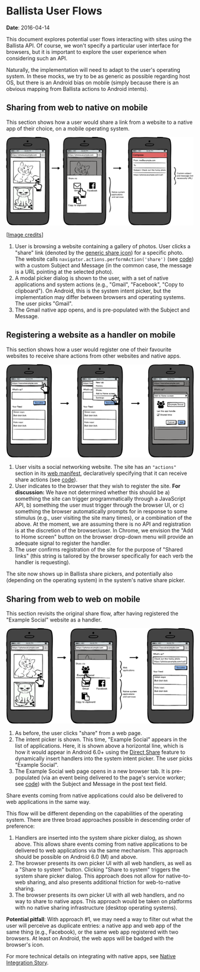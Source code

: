 # Ballista User Flows

**Date**: 2016-04-14

This document explores potential user flows interacting with sites using the
Ballista API. Of course, we won't specify a particular user interface for
browsers, but it is important to explore the user experience when considering
such an API.

Naturally, the implementation will need to adapt to the user's operating system.
In these mocks, we try to be as generic as possible regarding host OS, but there
is an Android bias on mobile (simply because there is an obvious mapping from
Ballista actions to Android intents).

## Sharing from web to native on mobile

This section shows how a user would share a link from a website to a native app
of their choice, on a mobile operating system.

![Share on mobile: web to native](mocks/share_mobile_web_native.png)

[[Image credits](mocks/README.md)]

1. User is browsing a website containing a gallery of photos. User clicks a
   "share" link (denoted by the [generic share
   icon](https://design.google.com/icons/#ic_share)) for a specific photo. The
   website calls `navigator.actions.performAction('share')` (see
   [code](explainer.md#sharing-requester)) with a custom Subject and Message (in
   the common case, the message is a URL pointing at the selected photo).
2. A modal picker dialog is shown to the user, with a set of native applications
   and system actions (e.g., "Gmail", "Facebook", "Copy to clipboard"). On
   Android, this is the system intent picker, but the implementation may differ
   between browsers and operating systems. The user picks "Gmail".
3. The Gmail native app opens, and is pre-populated with the Subject and
   Message.

## Registering a website as a handler on mobile

This section shows how a user would register one of their favourite websites to
receive share actions from other websites and native apps.

![Share on mobile: handler registration](mocks/share_mobile_handler.png)

1. User visits a social networking website. The site has an `"actions"` section
   in its [web manifest](https://w3c.github.io/manifest/), declaratively
   specifying that it can receive share actions (see
   [code](explainer.md#share-handler)).
2. User indicates to the browser that they wish to register the site. **For
   discussion:** We have not determined whether this should be a) something the
   site can trigger programmatically through a JavaScript API, b) something the
   user must trigger through the browser UI, or c) something the browser
   automatically prompts for in response to some stimulus (e.g., user visiting
   the site many times), or a combination of the above. At the moment, we are
   assuming there is no API and registration is at the discretion of the
   browser/user. In Chrome, we envision the "Add to Home screen" button on the
   browser drop-down menu will provide an adequate signal to register the
   handler.
3. The user confirms registration of the site for the purpose of "Shared links"
   (this string is tailored by the browser specifically for each verb the
   handler is requesting).

The site now shows up in Ballista share pickers, and potentially also (depending
on the operating system) in the system's native share picker.

## Sharing from web to web on mobile

This section revisits the original share flow, after having registered the
"Example Social" website as a handler.

![Share on mobile: web to web](mocks/share_mobile_web_web.png)

1. As before, the user clicks "share" from a web page.
2. The intent picker is shown. This time, "Example Social" appears in the list
   of applications. Here, it is shown above a horizontal line, which is how it
   would appear in Android 6.0+ using the [Direct
   Share](http://developer.android.com/about/versions/marshmallow/android-6.0.html#direct-share)
   feature to dynamically insert handlers into the system intent picker. The
   user picks "Example Social".
3. The Example Social web page opens in a new browser tab. It is pre-populated
   (via an event being delivered to the page's service worker; see
   [code](explainer.md#share-handler)) with the Subject and Message in the post
   text field.

Share events coming from native applications could also be delivered to web
applications in the same way.

This flow will be different depending on the capabilities of the operating
system. There are three broad approaches possible in descending order of
preference:

1. Handlers are inserted into the system share picker dialog, as shown above.
   This allows share events coming from native applications to be delivered to
   web applications via the same mechanism. This approach should be possible on
   Android 6.0 (M) and above.
2. The browser presents its own picker UI with all web handlers, as well as a
   "Share to system" button. Clicking "Share to system" triggers the system
   share picker dialog. This approach does not allow for native-to-web sharing,
   and also presents additional friction for web-to-native sharing.
3. The browser presents its own picker UI with all web handlers, and no way to
   share to native apps. This approach would be taken on platforms with no
   native sharing infrastructure (desktop operating systems).

**Potential pitfall**: With approach #1, we may need a way to filter out what
the user will perceive as duplicate entries: a native app and web app of the
same thing (e.g., Facebook), or the same web app registered with two browsers.
At least on Android, the web apps will be badged with the browser's icon.

For more technical details on integrating with native apps, see [Native
Integration Story](native.md).
